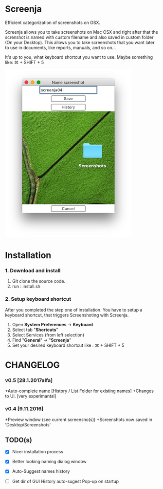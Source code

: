 # Screenja

Efficient categorization of screenshots on OSX.

Screenja allows you to take screenshots on Mac OSX and right after that the screnshot is named with custom filename and also saved in custom folder (On your Desktop).
This allows you to take screenshots that you want later to use in documents, like reports, manuals, and so on...

It's up to you, what keyboard shortcut you want to use.
Maybe something like:  ⌘ + SHIFT + 5


![Application Demo](https://raw.githubusercontent.com/ggtd/Screenja/master/README.images/app_demo.png "Application Demo")


# Installation

### 1. Download and install

1. Git clone the source code.
2. run : install.sh

### 2. Setup keyboard shortcut
After you completed the step one of installation.
You have to setup a keyboard shortcut, that triggers Screenshoting with Screenja.

1. Open **System Preferences** -> **Keyboard**
2. Select tab "**Shortcuts**"
3. Select Services (from left selection)
4. Find "**General**" -> "**Screenja**"
5. Set your desired keyboard shortcut like : ⌘ + SHIFT + 5


# CHANGELOG

### v0.5 [28.1.2017alfa]
+Auto-complete name [History / List Folder for existing names]
+Changes to UI. [very experimantal]


### v0.4 [9.11.2016]
+Preview window (see current screensho(s))
+Screenshots now saved in 'Desktop\Screenshots'





## TODO(s)
- [x] Nicer installation process
- [x] Better looking naming dialog window
- [x] Auto-Suggest names history
- [ ] Get dir of GUI History auto-sugest Pop-up on startup

